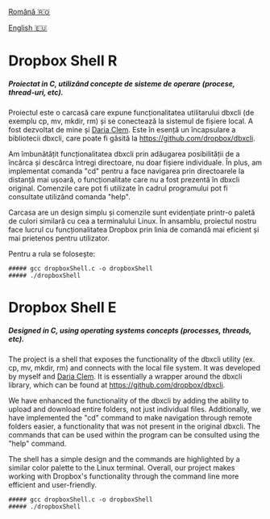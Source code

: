 [Română :romania:](#dropbox-shell-r)

[English :eu:](#dropbox-shell-e)

# Dropbox Shell R

##### Proiectat in C, utilizând concepte de sisteme de operare (procese, thread-uri, etc).

Proiectul este o carcasă care expune funcționalitatea utilitarului dbxcli (de exemplu cp, mv, mkdir, rm) și se conectează la sistemul de fișiere local. A fost dezvoltat de mine și [Daria Clem](https://github.com/DariaClem). Este în esență un încapsulare a bibliotecii dbxcli, care poate fi găsită la https://github.com/dropbox/dbxcli.

Am îmbunătățit funcționalitatea dbxcli prin adăugarea posibilității de a încărca și descărca întregi directoare, nu doar fișiere individuale. În plus, am implementat comanda "cd" pentru a face navigarea prin directoarele la distanță mai ușoară, o funcționalitate care nu a fost prezentă în dbxcli original. Comenzile care pot fi utilizate în cadrul programului pot fi consultate utilizând comanda "help".

Carcasa are un design simplu și comenzile sunt evidențiate printr-o paletă de culori similară cu cea a terminalului Linux. În ansamblu, proiectul nostru face lucrul cu funcționalitatea Dropbox prin linia de comandă mai eficient și mai prietenos pentru utilizator.

Pentru a rula se folosește:
```
##### gcc dropboxShell.c -o dropboxShell
##### ./dropboxShell
```

# Dropbox Shell E

##### Designed in C, using operating systems concepts (processes, threads, etc).

The project is a shell that exposes the functionality of the dbxcli utility (ex. cp, mv, mkdir, rm) and connects with the local file system. It was developed by myself and [Daria Clem](https://github.com/DariaClem). It is essentially a wrapper around the dbxcli library, which can be found at https://github.com/dropbox/dbxcli.

We have enhanced the functionality of the dbxcli by adding the ability to upload and download entire folders, not just individual files. Additionally, we have implemented the "cd" command to make navigation through remote folders easier, a functionality that was not present in the original dbxcli. The commands that can be used within the program can be consulted using the "help" command.

The shell has a simple design and the commands are highlighted by a similar color palette to the Linux terminal. Overall, our project makes working with Dropbox's functionality through the command line more efficient and user-friendly.

```
##### gcc dropboxShell.c -o dropboxShell
##### ./dropboxShell
```
